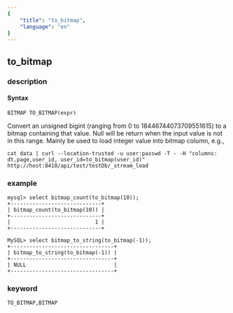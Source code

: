 ```yaml
---
{
    "title": "to_bitmap",
    "language": "en"
}
---
```


<!-- 
Licensed to the Apache Software Foundation (ASF) under one
or more contributor license agreements.  See the NOTICE file
distributed with this work for additional information
regarding copyright ownership.  The ASF licenses this file
to you under the Apache License, Version 2.0 (the
"License"); you may not use this file except in compliance
with the License.  You may obtain a copy of the License at

  http://www.apache.org/licenses/LICENSE-2.0

Unless required by applicable law or agreed to in writing,
software distributed under the License is distributed on an
"AS IS" BASIS, WITHOUT WARRANTIES OR CONDITIONS OF ANY
KIND, either express or implied.  See the License for the
specific language governing permissions and limitations
under the License.
-->

## to_bitmap
### description
#### Syntax

`BITMAP TO_BITMAP(expr)`

Convert an unsigned bigint (ranging from 0 to 18446744073709551615) to a bitmap containing that value. 
Null will be return when the input value is not in this range.
Mainly be used to load integer value into bitmap column, e.g.,

```
cat data | curl --location-trusted -u user:passwd -T - -H "columns: dt,page,user_id, user_id=to_bitmap(user_id)"   http://host:8410/api/test/testDb/_stream_load
```

### example

```
mysql> select bitmap_count(to_bitmap(10));
+-----------------------------+
| bitmap_count(to_bitmap(10)) |
+-----------------------------+
|                           1 |
+-----------------------------+

MySQL> select bitmap_to_string(to_bitmap(-1));
+---------------------------------+
| bitmap_to_string(to_bitmap(-1)) |
+---------------------------------+
| NULL                            |
+---------------------------------+
```

### keyword

    TO_BITMAP,BITMAP
